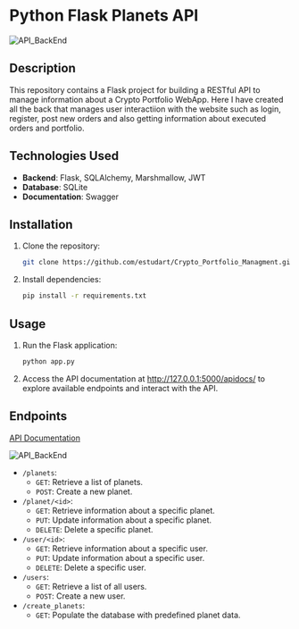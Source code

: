 # Python Flask Planets API

![API_BackEnd](https://github.com/estudart/planets-api/blob/main/API_BackEnd.PNG)

## Description
This repository contains a Flask project for building a RESTful API to manage information about a Crypto Portfolio WebApp. Here I have created all the back that manages user interactiion
with the website such as login, register, post new orders and also getting information about executed orders and portfolio.

## Technologies Used
- **Backend**: Flask, SQLAlchemy, Marshmallow, JWT
- **Database**: SQLite
- **Documentation**: Swagger

## Installation
1. Clone the repository:
   ```bash
   git clone https://github.com/estudart/Crypto_Portfolio_Managment.git
2. Install dependencies:
   ```bash
   pip install -r requirements.txt

## Usage

1. Run the Flask application:
   ```bash
   python app.py
2. Access the API documentation at http://127.0.0.1:5000/apidocs/ to explore available endpoints and interact with the API.


## Endpoints

[API Documentation](https://estudart.pythonanywhere.com/apidocs/)

![API_BackEnd](https://github.com/estudart/planets-api/blob/main/Doc.PNG)

- `/planets`:
  - `GET`: Retrieve a list of planets.
  - `POST`: Create a new planet.
- `/planet/<id>`:
  - `GET`: Retrieve information about a specific planet.
  - `PUT`: Update information about a specific planet.
  - `DELETE`: Delete a specific planet.
- `/user/<id>`:
  - `GET`: Retrieve information about a specific user.
  - `PUT`: Update information about a specific user.
  - `DELETE`: Delete a specific user.
- `/users`:
  - `GET`: Retrieve a list of all users.
  - `POST`: Create a new user.
- `/create_planets`:
  - `GET`: Populate the database with predefined planet data.
